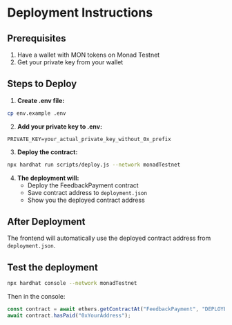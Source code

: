 # Deployment Instructions

## Prerequisites
1. Have a wallet with MON tokens on Monad Testnet
2. Get your private key from your wallet

## Steps to Deploy

1. **Create .env file:**
```bash
cp env.example .env
```

2. **Add your private key to .env:**
```
PRIVATE_KEY=your_actual_private_key_without_0x_prefix
```

3. **Deploy the contract:**
```bash
npx hardhat run scripts/deploy.js --network monadTestnet
```

4. **The deployment will:**
   - Deploy the FeedbackPayment contract
   - Save contract address to `deployment.json`
   - Show you the deployed contract address

## After Deployment
The frontend will automatically use the deployed contract address from `deployment.json`.

## Test the deployment
```bash
npx hardhat console --network monadTestnet
```

Then in the console:
```javascript
const contract = await ethers.getContractAt("FeedbackPayment", "DEPLOYED_ADDRESS");
await contract.hasPaid("0xYourAddress");
``` 